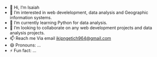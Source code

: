 - 👋 Hi, I’m Isaiah
- 👀 I’m interested in web develelopment, data analysis and Geographic information systems.
- 🌱 I’m currently learning Python for data analysis.
- 💞️ I’m looking to collaborate on any web development projects and data analysis projects.
- 📫 Reach me Via email ikipngetich964@gmail.com
- 😄 Pronouns: ...
- ⚡ Fun fact: ...

<!---
Blueflip/Blueflip is a ✨ special ✨ repository because its `README.md` (this file) appears on your GitHub profile.
You can click the Preview link to take a look at your changes.
--->
